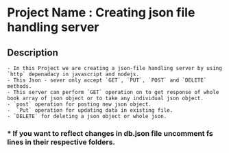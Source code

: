 # Project Name : Creating json file handling server

## Description
    - In this Project we are creating a json-file handling server by using `http` depenadacy in javascript and nodejs.
    - This Json - sever only accept `GET`, `PUT`, `POST` and `DELETE` methods.
    - This server can perform `GET` operation on to get response of whole book array of json object or to take any individual json object.
    - `post` operation for posting new json object.
    -  `Put` operation for updating data in existing file.
    - `DELETE` for deleting a json object or whole json.

### * If you want to reflect changes in db.json file uncomment fs lines in their respective folders.